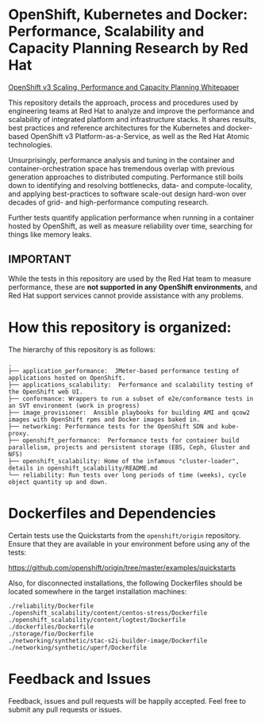 # OpenShift, Kubernetes and Docker: Performance, Scalability and Capacity Planning Research by Red Hat

[OpenShift v3 Scaling, Performance and Capacity Planning Whitepaper](https://access.redhat.com/articles/2191731 "OpenShift v3 Scaling, Performance and Capacity Planning Whitepaper")

This repository details the approach, process and procedures used by engineering teams at Red Hat to analyze and improve the performance and scalability of integrated platform and infrastructure stacks.  It shares results, best practices and reference architectures for the Kubernetes and docker-based OpenShift v3 Platform-as-a-Service, as well as the Red Hat Atomic technologies.

Unsurprisingly, performance analysis and tuning in the container and container-orchestration space has tremendous overlap with previous generation approaches to distributed computing.  Performance still boils down to identifying and resolving bottlenecks, data- and compute-locality, and applying best-practices to software scale-out design hard-won over decades of grid- and high-performance computing research.

Further tests quantify application performance when running in a container hosted by OpenShift, as well as measure reliability over time, searching for things like memory leaks.

## IMPORTANT 
While the tests in this repository are used by the Red Hat team to measure performance, these are **not supported in any OpenShift environments**, and Red Hat support services cannot provide assistance with any problems.

# How this repository is organized:
The hierarchy of this repository is as follows:

```
.
├── application_performance:  JMeter-based performance testing of applications hosted on OpenShift.
├── applications_scalability:  Performance and scalability testing of the OpenShift web UI.
├── conformance: Wrappers to run a subset of e2e/conformance tests in an SVT environment (work in progress)
├── image_provisioner:  Ansible playbooks for building AMI and qcow2 images with OpenShift rpms and Docker images baked in.
├── networking: Performance tests for the OpenShift SDN and kube-proxy.
├── openshift_performance:  Performance tests for container build parallelism, projects and persistent storage (EBS, Ceph, Gluster and NFS)
├── openshift_scalability: Home of the infamous "cluster-loader", details in openshift_scalability/README.md
└── reliability: Run tests over long periods of time (weeks), cycle object quantity up and down.
```

# Dockerfiles and Dependencies
Certain tests use the Quickstarts from the `openshift/origin` repository. Ensure that they are available in your environment before using any of the tests:

https://github.com/openshift/origin/tree/master/examples/quickstarts

Also, for disconnected installations, the following Dockerfiles should be located somewhere in the target installation machines:

```
./reliability/Dockerfile
./openshift_scalability/content/centos-stress/Dockerfile
./openshift_scalability/content/logtest/Dockerfile
./dockerfiles/Dockerfile
./storage/fio/Dockerfile
./networking/synthetic/stac-s2i-builder-image/Dockerfile
./networking/synthetic/uperf/Dockerfile
```

# Feedback and Issues

Feedback, issues and pull requests will be happily accepted. Feel free to submit any pull requests or issues.
